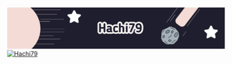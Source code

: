 
![Header](./header.png)
[![Hachi79](https://github-readme-stats.vercel.app/api?username=hachi79&bg_color=1e1e2e&text_color=cdd6f4&icon_color=f5e0dc&title_color=f5e0dc&&count_private=true&hide_border=true&border_radius=0&card_width=499)](https://github.com/anuraghazra/github-readme-stats)
